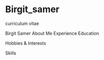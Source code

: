 # Birgit_samer
curriculum vitae

<html>
 <head>
  Birgit Samer </head>
<body> 
 About Me
 <body>
 Experience
  <body>
 Education
   <body>
   
 Hobbies & Interests
 
 Skills
 </html>
 

 
